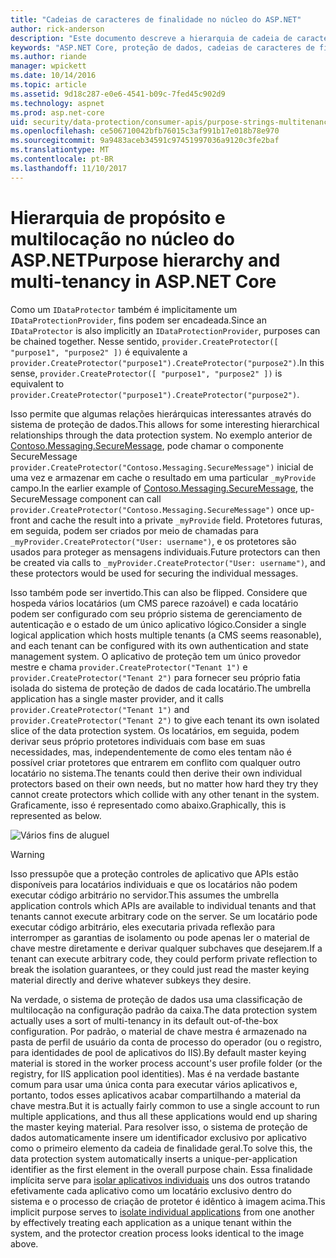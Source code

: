 ```yaml
---
title: "Cadeias de caracteres de finalidade no núcleo do ASP.NET"
author: rick-anderson
description: "Este documento descreve a hierarquia de cadeia de caracteres de propósito e multilocação como ele se relaciona com as APIs de proteção de dados ASP.NET Core."
keywords: "ASP.NET Core, proteção de dados, cadeias de caracteres de finalidade"
ms.author: riande
manager: wpickett
ms.date: 10/14/2016
ms.topic: article
ms.assetid: 9d18c287-e0e6-4541-b09c-7fed45c902d9
ms.technology: aspnet
ms.prod: asp.net-core
uid: security/data-protection/consumer-apis/purpose-strings-multitenancy
ms.openlocfilehash: ce506710042bfb76015c3af991b17e018b78e970
ms.sourcegitcommit: 9a9483aceb34591c97451997036a9120c3fe2baf
ms.translationtype: MT
ms.contentlocale: pt-BR
ms.lasthandoff: 11/10/2017
---
```

# <a name="purpose-hierarchy-and-multi-tenancy-in-aspnet-core"></a><span data-ttu-id="126bb-104">Hierarquia de propósito e multilocação no núcleo do ASP.NET</span><span class="sxs-lookup"><span data-stu-id="126bb-104">Purpose hierarchy and multi-tenancy in ASP.NET Core</span></span>

<span data-ttu-id="126bb-105">Como um `IDataProtector` também é implicitamente um `IDataProtectionProvider`, fins podem ser encadeada.</span><span class="sxs-lookup"><span data-stu-id="126bb-105">Since an `IDataProtector` is also implicitly an `IDataProtectionProvider`, purposes can be chained together.</span></span> <span data-ttu-id="126bb-106">Nesse sentido, `provider.CreateProtector([ "purpose1", "purpose2" ])` é equivalente a `provider.CreateProtector("purpose1").CreateProtector("purpose2")`.</span><span class="sxs-lookup"><span data-stu-id="126bb-106">In this sense, `provider.CreateProtector([ "purpose1", "purpose2" ])` is equivalent to `provider.CreateProtector("purpose1").CreateProtector("purpose2")`.</span></span>

<span data-ttu-id="126bb-107">Isso permite que algumas relações hierárquicas interessantes através do sistema de proteção de dados.</span><span class="sxs-lookup"><span data-stu-id="126bb-107">This allows for some interesting hierarchical relationships through the data protection system.</span></span> <span data-ttu-id="126bb-108">No exemplo anterior de [Contoso.Messaging.SecureMessage](purpose-strings.md#data-protection-contoso-purpose), pode chamar o componente SecureMessage `provider.CreateProtector("Contoso.Messaging.SecureMessage")` inicial de uma vez e armazenar em cache o resultado em uma particular `_myProvide` campo.</span><span class="sxs-lookup"><span data-stu-id="126bb-108">In the earlier example of [Contoso.Messaging.SecureMessage](purpose-strings.md#data-protection-contoso-purpose), the SecureMessage component can call `provider.CreateProtector("Contoso.Messaging.SecureMessage")` once up-front and cache the result into a private `_myProvide` field.</span></span> <span data-ttu-id="126bb-109">Protetores futuras, em seguida, podem ser criados por meio de chamadas para `_myProvider.CreateProtector("User: username")`, e os protetores são usados para proteger as mensagens individuais.</span><span class="sxs-lookup"><span data-stu-id="126bb-109">Future protectors can then be created via calls to `_myProvider.CreateProtector("User: username")`, and these protectors would be used for securing the individual messages.</span></span>

<span data-ttu-id="126bb-110">Isso também pode ser invertido.</span><span class="sxs-lookup"><span data-stu-id="126bb-110">This can also be flipped.</span></span> <span data-ttu-id="126bb-111">Considere que hospeda vários locatários (um CMS parece razoável) e cada locatário podem ser configurado com seu próprio sistema de gerenciamento de autenticação e o estado de um único aplicativo lógico.</span><span class="sxs-lookup"><span data-stu-id="126bb-111">Consider a single logical application which hosts multiple tenants (a CMS seems reasonable), and each tenant can be configured with its own authentication and state management system.</span></span> <span data-ttu-id="126bb-112">O aplicativo de proteção tem um único provedor mestre e chama `provider.CreateProtector("Tenant 1")` e `provider.CreateProtector("Tenant 2")` para fornecer seu próprio fatia isolada do sistema de proteção de dados de cada locatário.</span><span class="sxs-lookup"><span data-stu-id="126bb-112">The umbrella application has a single master provider, and it calls `provider.CreateProtector("Tenant 1")` and `provider.CreateProtector("Tenant 2")` to give each tenant its own isolated slice of the data protection system.</span></span> <span data-ttu-id="126bb-113">Os locatários, em seguida, podem derivar seus próprio protetores individuais com base em suas necessidades, mas, independentemente de como eles tentam não é possível criar protetores que entrarem em conflito com qualquer outro locatário no sistema.</span><span class="sxs-lookup"><span data-stu-id="126bb-113">The tenants could then derive their own individual protectors based on their own needs, but no matter how hard they try they cannot create protectors which collide with any other tenant in the system.</span></span> <span data-ttu-id="126bb-114">Graficamente, isso é representado como abaixo.</span><span class="sxs-lookup"><span data-stu-id="126bb-114">Graphically, this is represented as below.</span></span>

![Vários fins de aluguel](purpose-strings-multitenancy/_static/purposes-multi-tenancy.png)

>[!WARNING]
> <span data-ttu-id="126bb-116">Isso pressupõe que a proteção controles de aplicativo que APIs estão disponíveis para locatários individuais e que os locatários não podem executar código arbitrário no servidor.</span><span class="sxs-lookup"><span data-stu-id="126bb-116">This assumes the umbrella application controls which APIs are available to individual tenants and that tenants cannot execute arbitrary code on the server.</span></span> <span data-ttu-id="126bb-117">Se um locatário pode executar código arbitrário, eles executaria privada reflexão para interromper as garantias de isolamento ou pode apenas ler o material de chave mestre diretamente e derivar qualquer subchaves que desejarem.</span><span class="sxs-lookup"><span data-stu-id="126bb-117">If a tenant can execute arbitrary code, they could perform private reflection to break the isolation guarantees, or they could just read the master keying material directly and derive whatever subkeys they desire.</span></span>

<span data-ttu-id="126bb-118">Na verdade, o sistema de proteção de dados usa uma classificação de multilocação na configuração padrão da caixa.</span><span class="sxs-lookup"><span data-stu-id="126bb-118">The data protection system actually uses a sort of multi-tenancy in its default out-of-the-box configuration.</span></span> <span data-ttu-id="126bb-119">Por padrão, o material de chave mestra é armazenado na pasta de perfil de usuário da conta de processo do operador (ou o registro, para identidades de pool de aplicativos do IIS).</span><span class="sxs-lookup"><span data-stu-id="126bb-119">By default master keying material is stored in the worker process account's user profile folder (or the registry, for IIS application pool identities).</span></span> <span data-ttu-id="126bb-120">Mas é na verdade bastante comum para usar uma única conta para executar vários aplicativos e, portanto, todos esses aplicativos acabar compartilhando a material da chave mestra.</span><span class="sxs-lookup"><span data-stu-id="126bb-120">But it is actually fairly common to use a single account to run multiple applications, and thus all these applications would end up sharing the master keying material.</span></span> <span data-ttu-id="126bb-121">Para resolver isso, o sistema de proteção de dados automaticamente insere um identificador exclusivo por aplicativo como o primeiro elemento da cadeia de finalidade geral.</span><span class="sxs-lookup"><span data-stu-id="126bb-121">To solve this, the data protection system automatically inserts a unique-per-application identifier as the first element in the overall purpose chain.</span></span> <span data-ttu-id="126bb-122">Essa finalidade implícita serve para [isolar aplicativos individuais](xref:security/data-protection/configuration/overview#per-application-isolation) uns dos outros tratando efetivamente cada aplicativo como um locatário exclusivo dentro do sistema e o processo de criação de protetor é idêntico à imagem acima.</span><span class="sxs-lookup"><span data-stu-id="126bb-122">This implicit purpose serves to [isolate individual applications](xref:security/data-protection/configuration/overview#per-application-isolation) from one another by effectively treating each application as a unique tenant within the system, and the protector creation process looks identical to the image above.</span></span>
